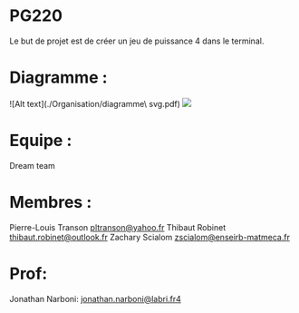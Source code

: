 # PG220
Le but de projet est de créer un jeu de puissance 4 dans le terminal.

# Diagramme :

![Alt text](./Organisation/diagramme\ svg.pdf)
<img src="./Organisation/diagramme\ svg.pdf">

# Equipe :
Dream team

# Membres :
 Pierre-Louis Transon
   pltranson@yahoo.fr
 Thibaut Robinet
   thibaut.robinet@outlook.fr
 Zachary Scialom
   zscialom@enseirb-matmeca.fr
   
# Prof: 
Jonathan Narboni:
  jonathan.narboni@labri.fr4
